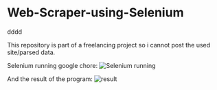# Web-Scraper-using-Selenium
dddd

This repository is part of a freelancing project so i cannot post the used site/parsed data.

Selenium running google chore:
![Selenium running](https://user-images.githubusercontent.com/118382269/214107890-c58a09cf-9f3f-4ce3-a8e2-41fd7f579e94.JPG)


And the result of the program:
![result](https://user-images.githubusercontent.com/118382269/214108140-c8e94955-5be7-479b-a41f-e56cb35a2c00.JPG)
